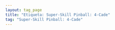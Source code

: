```yaml
---
layout: tag_page
title: "Etiqueta: Super-Skill Pinball: 4-Cade"
tag: "Super-Skill Pinball: 4-Cade"
---
```


